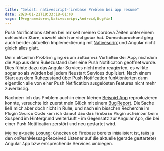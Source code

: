 ```yaml
---
title: "Gelöst: nativescript-firebase Problem bei app resume"
date: 2020-01-21T19:33:18+01:00
tags: [Programmieren,Nativescript,Android,Bugfix]
---
```


Push Notifications stehen bei mir seit meinen Cordova Zeiten unter einem schlechten Stern, obwohl sich hier viel getan hat. Dementsprechend ging auch bei der aktuellen Implementierung mit [Nativescript](https://www.nativescript.org/) und Angular nicht gleich alles glatt.

Beim aktuellen Problem ging es um seltsames Verhalten der App, nachdem die App aus dem Ruhezustand über eine Push Notification geöffnet wurde. Dies führte dazu das Angular Services nicht mehr reagierten, es wirkte sogar so als würden bei jedem Neustart Services dupliziert. Nach einem Start aus dem Ruhezustand über Push Notification funktionierten dann eigentlich alle von einer Push Notification ausgelösten Features nicht mehr zuverlässig.

Nachdem ich das Problem auch in einer kleinen [Beispiel App](https://github.com/000panther/nativescript-push-error) reproduzieren konnte, versuchte ich zuerst mein Glück mit einem [Bug Report](https://github.com/EddyVerbruggen/nativescript-plugin-firebase/issues/1533). Die Sache ließ mich aber doch nicht in Ruhe, und nach ein bisschen Recherche im Plugin Source Code kam ich darauf das das Firebase Plugin scheinbar beim Suspend im Hintergrund weiterläuft - im Gegensatz zur Angular App, die bei einer Push Notification zerstört und neu gestartet wird. 

[Meine aktuelle Lösung](https://github.com/000panther/nativescript-push-error/tree/resolved): Checken ob Firebase bereits initialisiert ist, falls ja den onPushMessageReceived Listener auf die aktuelle (gerade gestartete) Angular App bzw entsprechende Services umbiegen.

 